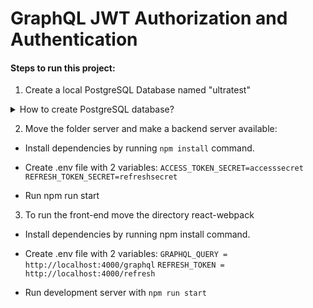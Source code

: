 # GraphQL JWT Authorization and Authentication

#### Steps to run this project:

1. Create a local PostgreSQL Database named "ultratest"

<details><summary>How to create PostgreSQL database?</summary>
<p>
   Install Homebrew (https://brew.sh/) or run the command in terminal `brew -v` to make sure Brew installed
</p>
</details>

2. Move the folder server and make a backend server available:

- Install dependencies by running `npm install` command.
- Create .env file with 2 variables:
  `ACCESS_TOKEN_SECRET=accesssecret`
  `REFRESH_TOKEN_SECRET=refreshsecret`

- Run npm run start

3. To run the front-end move the directory react-webpack

- Install dependencies by running npm install command.
- Create .env file with 2 variables:
  `GRAPHQL_QUERY = http://localhost:4000/graphql`
  `REFRESH_TOKEN = http://localhost:4000/refresh`

- Run development server with `npm run start`
